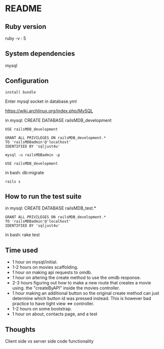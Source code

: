 # README

## Ruby version
ruby -v : 5

## System dependencies
mysql

## Configuration

	install bundle 

Enter mysql socket in database.yml

https://wiki.archlinux.org/index.php/MySQL

in mysql:
	CREATE DATABASE railsMDB_development 

	USE railsMDB_development 

	GRANT ALL PRIVILEGES ON railsMDB_development.*
	TO 'railsMDBadmin'@'localhost'
	IDENTIFIED BY 'sqljust4u' 

	mysql -u railsMDBadmin -p 

	USE railsMDB_development 

in bash:
	db:migrate 

	rails s

## How to run the test suite
in mysql:
	CREATE DATABASE railsMDB_test.*

	GRANT ALL PRIVILEGES ON railsMDB_development.*
	TO 'railsMDBadmin'@'localhost'
	IDENTIFIED BY 'sqljust4u' 

in bash: 
	rake test

## Time used

* 1 hour on mysql/initial.
* 1-2 hours on movies scaffolding.
* 1 hour on making api requests to omdb.
* 1 hour on altering the create method to use the omdb response.
* 2-3 hours figuring out how to make a new route that creates a movie using. the "createByAPI" inside the movies controller.
* 1 hour making an additional button so the original create method can just determine which button id was pressed instead. This is however bad practice to have tight view <=> controller.
* 1-2 hours on some bootstrap.
* 1 hour on about, contacts page, and a test


## Thoughts
Client side vs server side code functionality